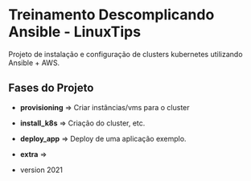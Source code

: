 # Treinamento Descomplicando Ansible - LinuxTips 

Projeto de instalação e configuração de clusters kubernetes utilizando Ansible + AWS.

## Fases do Projeto

- **provisioning** => Criar instâncias/vms para o cluster
- **install_k8s** => Criação do cluster, etc.
- **deploy_app** => Deploy de uma aplicação exemplo.
- **extra** => 

- version 2021

